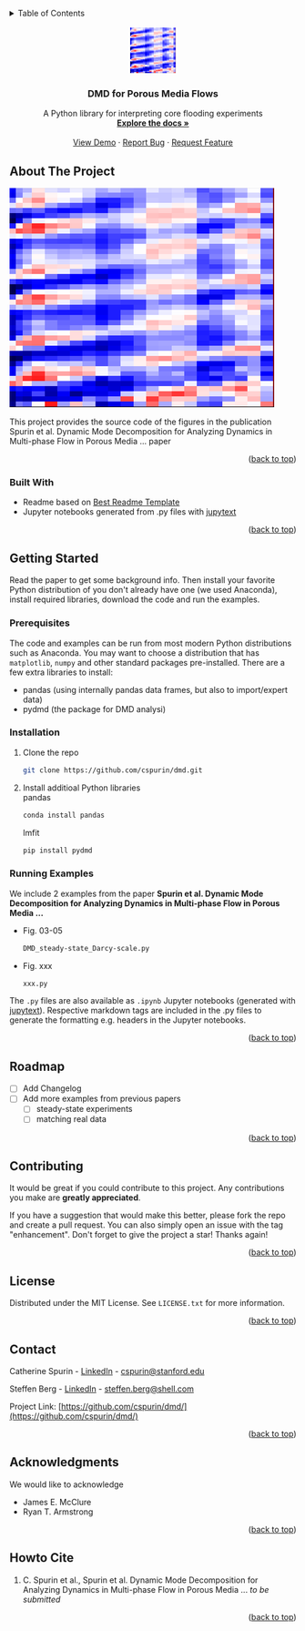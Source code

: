 <a name="readme-top"></a>

<!-- TABLE OF CONTENTS -->
<details>
  <summary>Table of Contents</summary>
  <ol>
    <li>
      <a href="#about-the-project">About The Project</a>
    </li>
    <li>
      <a href="#getting-started">Getting Started</a>
      <ul>
        <li><a href="#prerequisites">Prerequisites</a></li>
        <li><a href="#installation">Installation</a></li>
      </ul>
    </li>
    <li><a href="#usage">Usage</a></li>
    <li><a href="#roadmap">Roadmap</a></li>
    <li><a href="#contributing">Contributing</a></li>
    <li><a href="#license">License</a></li>
    <li><a href="#contact">Contact</a></li>
    <li><a href="#acknowledgments">Acknowledgments</a></li>
    <li><a href="#howto-cite">Howto Cite</a></li>
  </ol>
</details>


<!-- PROJECT LOGO -->
<br />
<div align="center">
  <a href="https://github.com/cspurin/dmd/">
    <img src="images/logo.png" alt="Logo" width="80" height="80">
  </a>

  <h3 align="center">DMD for Porous Media Flows</h3>

  <p align="center">
    A Python library for interpreting core flooding experiments
    <br />
    <a href="https://github.com/cspurin/dmd/"><strong>Explore the docs »</strong></a>
    <br />
    <br />
    <a href="https://github.com/cspurin/dmd/">View Demo</a>
    ·
    <a href="https://github.com/cspurin/dmd//issues">Report Bug</a>
    ·
    <a href="https://github.com/cspurin/dmd//issues">Request Feature</a>
  </p>
</div>


<!-- ABOUT THE PROJECT -->
## About The Project

[![Product Name Screen Shot][product-screenshot]](https://github.com/cspurin/dmd/)

This project provides the source code of the figures in the publication Spurin et al. Dynamic Mode Decomposition for Analyzing Dynamics in Multi-phase Flow in Porous Media ... paper


<p align="right">(<a href="#readme-top">back to top</a>)</p>


### Built With


* Readme based on <A HREF="https://github.com/othneildrew/Best-README-Template">Best Readme Template</a>
* Jupyter notebooks generated from .py files with <A HREF="https://jupytext.readthedocs.io/en/latest/using-cli.html">jupytext</a>

<p align="right">(<a href="#readme-top">back to top</a>)</p>


<!-- GETTING STARTED -->
## Getting Started

Read the paper to get some background info. Then install your favorite Python distribution of you don't already have one (we used Anaconda),
install required libraries, download the code and run the examples.


### Prerequisites

The code and examples can be run from most modern Python distributions such as Anaconda. You may want to choose a distribution that has `matplotlib`, `numpy` and other standard packages pre-installed. There are a few extra libraries to install:

* pandas (using internally pandas data frames, but also to import/expert data)
* pydmd (the package for DMD analysi)


### Installation

1. Clone the repo
   ```sh
   git clone https://github.com/cspurin/dmd.git
   ```
2. Install additioal Python libraries<BR>
   pandas 
   ```sh
   conda install pandas
   ```
   lmfit 
   ```sh
   pip install pydmd
   ```


### Running Examples

We include 2 examples from the paper <b>Spurin et al. Dynamic Mode Decomposition for Analyzing Dynamics in Multi-phase Flow in Porous Media ... </b>

* Fig. 03-05
  ```sh
  DMD_steady-state_Darcy-scale.py
  ```
* Fig. xxx
  ```sh
  xxx.py
  ```

The `.py` files are also available as `.ipynb` Jupyter notebooks (generated with <A HREF="https://jupytext.readthedocs.io/en/latest/using-cli.html">jupytext</a>). Respective markdown tags are included in the .py files to generate the formatting e.g. headers in the Jupyter notebooks.


<p align="right">(<a href="#readme-top">back to top</a>)</p>


<!-- ROADMAP -->
## Roadmap

- [ ] Add Changelog
- [ ] Add more examples from previous papers
    - [ ] steady-state experiments
    - [ ] matching real data

<!-- 
See the [open issues](https://github.com/othneildrew/Best-README-Template/issues) for a full list of proposed features (and known issues).
-->

<p align="right">(<a href="#readme-top">back to top</a>)</p>


<!-- CONTRIBUTING -->
## Contributing

It would be great if you could contribute to this project. Any contributions you make are **greatly appreciated**.

If you have a suggestion that would make this better, please fork the repo and create a pull request. You can also simply open an issue with the tag "enhancement".
Don't forget to give the project a star! Thanks again!


<p align="right">(<a href="#readme-top">back to top</a>)</p>



<!-- LICENSE -->
## License

Distributed under the MIT License. See `LICENSE.txt` for more information.

<p align="right">(<a href="#readme-top">back to top</a>)</p>



<!-- CONTACT -->
## Contact

Catherine Spurin - <A HREF="https://www.linkedin.com/in/catherine-spurin-39404a87/?originalSubdomain=uk">LinkedIn</a> - cspurin@stanford.edu

Steffen Berg - <A HREF="https://www.linkedin.com/in/steffen-berg-5409a672">LinkedIn</a> - steffen.berg@shell.com

Project Link: [https://github.com/cspurin/dmd/](https://github.com/cspurin/dmd/)

<p align="right">(<a href="#readme-top">back to top</a>)</p>



<!-- ACKNOWLEDGMENTS -->
## Acknowledgments

We would like to acknowledge 

* James E. McClure
* Ryan T. Armstrong 

<p align="right">(<a href="#readme-top">back to top</a>)</p>




<!-- How to Cite -->
## Howto Cite

1. C. Spurin et al., Spurin et al. Dynamic Mode Decomposition for Analyzing Dynamics in Multi-phase Flow in Porous Media ... <i>to be submitted</i>



<p align="right">(<a href="#readme-top">back to top</a>)</p>




<!-- MARKDOWN LINKS & IMAGES -->
<!-- https://www.markdownguide.org/basic-syntax/#reference-style-links -->
[product-screenshot]: images/logo.png
[license-url]: https://github.com/cspurin/dmd/blob/main/license.txt
[linkedin-url]: https://www.linkedin.com/in/catherine-spurin-39404a87/?originalSubdomain=uk
[contributors-url]: https://github.com/cspurin/dmd/graphs/contributors
[forks-url]: https://github.com/cspurin/dmd/network/members
[issues-url]: https://github.com/cspurin/dmd/issues
[stars-url]: https://github.com/cspurin/dmd/stargazers
[BestReadme-url]: https://github.com/othneildrew/Best-README-Template

